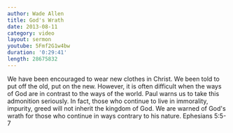 ```yaml
--- 
author: Wade Allen 
title: God's Wrath 
date: 2013-08-11 
category: video
layout: sermon
youtube: 5Fmf2G1w4bw
duration: '0:29:41'
length: 28675832
---
```


We have been encouraged to wear new clothes in Christ. We been told to put off the old, put on the new. However, it is often difficult when the ways of God are in contrast to the ways of the world. Paul warns us to take this admonition seriously. In fact, those who continue to live in immorality, impurity, greed will not inherit the kingdom of God. We are warned of God's wrath for those who continue in ways contrary to his nature. Ephesians 5:5-7
